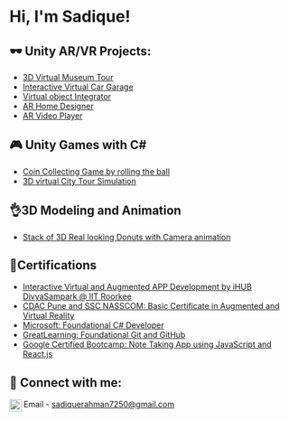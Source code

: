 <h1>Hi, I'm Sadique! <br/></h1>

<h2>🕶️ Unity AR/VR Projects:</h2>

  - [3D Virtual Museum Tour]()
  - [Interactive Virtual Car Garage](https://github.com/joshmadakor1/Algorithms-Practice)
  - [Virtual object Integrator](https://github.com/joshmadakor1/Algorithms-Practice)
  - [AR Home Designer](https://github.com/joshmadakor1/Algorithms-Practice)
  - [AR Video Player](https://github.com/joshmadakor1/Algorithms-Practice)

<h2>🎮 Unity Games with C#</h2>

- [Coin Collecting Game by rolling the ball](https://www.youtube.com/watch?v=a83ASGn_V_s)
- [3D virtual City Tour Simulation](https://www.youtube.com/watch?v=uHy3oM7NnoU)

<h2>👌3D Modeling and Animation</h2>

- [Stack of 3D Real looking Donuts with Camera animation](https://github.com/Sadique107/3D-model-/tree/main)

<h2>📄Certifications</h2>

  - [Interactive Virtual and Augmented APP Development by iHUB DivyaSampark @ IIT Roorkee](https://www.linkedin.com/in/sadique-rahman-aa2951209/details/certifications/1735464798714/single-media-viewer/?profileId=ACoAADT_3doBFsfXz5yrVPeGirVB95umWAn4Cr0)
  - [CDAC Pune and SSC NASSCOM: Basic Certificate in Augmented and Virtual Reality](https://www.linkedin.com/in/sadique-rahman-aa2951209/details/certifications/1735463109058/single-media-viewer/?profileId=ACoAADT_3doBFsfXz5yrVPeGirVB95umWAn4Cr0)
  - [Microsoft: Foundational C# Developer](https://github.com/joshmadakor1/Algorithms-Practice)
  - [GreatLearning: Foundational Git and GitHub](https://olympus.mygreatlearning.com/courses/53846/certificate?pb_id=581)
  - [Google Certified Bootcamp: Note Taking App using JavaScript and React.js](https://www.cert.devtown.in/verify/1NsjNM)
  
<h2> 🤳 Connect with me:</h2>

[<img align="left" alt="JoshMadakor | LinkedIn" width="22px" src="https://cdn.jsdelivr.net/npm/simple-icons@v3/icons/linkedin.svg" />][linkedin]

[linkedin]: www.linkedin.com/in/sadique-rahman-aa2951209
Email -  sadiquerahman7250@gmail.com

